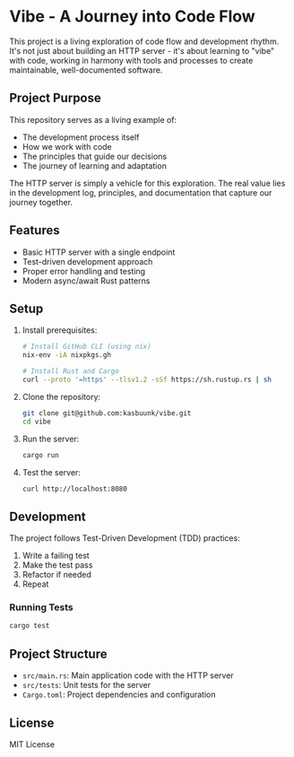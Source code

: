# Vibe - A Journey into Code Flow

This project is a living exploration of code flow and development rhythm. It's not just about building an HTTP server - it's about learning to "vibe" with code, working in harmony with tools and processes to create maintainable, well-documented software.

## Project Purpose

This repository serves as a living example of:

- The development process itself
- How we work with code
- The principles that guide our decisions
- The journey of learning and adaptation

The HTTP server is simply a vehicle for this exploration. The real value lies in the development log, principles, and documentation that capture our journey together.

## Features

- Basic HTTP server with a single endpoint
- Test-driven development approach
- Proper error handling and testing
- Modern async/await Rust patterns

## Setup

1. Install prerequisites:
   ```bash
   # Install GitHub CLI (using nix)
   nix-env -iA nixpkgs.gh

   # Install Rust and Cargo
   curl --proto '=https' --tlsv1.2 -sSf https://sh.rustup.rs | sh
   ```

2. Clone the repository:
   ```bash
   git clone git@github.com:kasbuunk/vibe.git
   cd vibe
   ```

3. Run the server:
   ```bash
   cargo run
   ```

4. Test the server:
   ```bash
   curl http://localhost:8080
   ```

## Development

The project follows Test-Driven Development (TDD) practices:

1. Write a failing test
2. Make the test pass
3. Refactor if needed
4. Repeat

### Running Tests

```bash
cargo test
```

## Project Structure

- `src/main.rs`: Main application code with the HTTP server
- `src/tests`: Unit tests for the server
- `Cargo.toml`: Project dependencies and configuration

## License

MIT License
